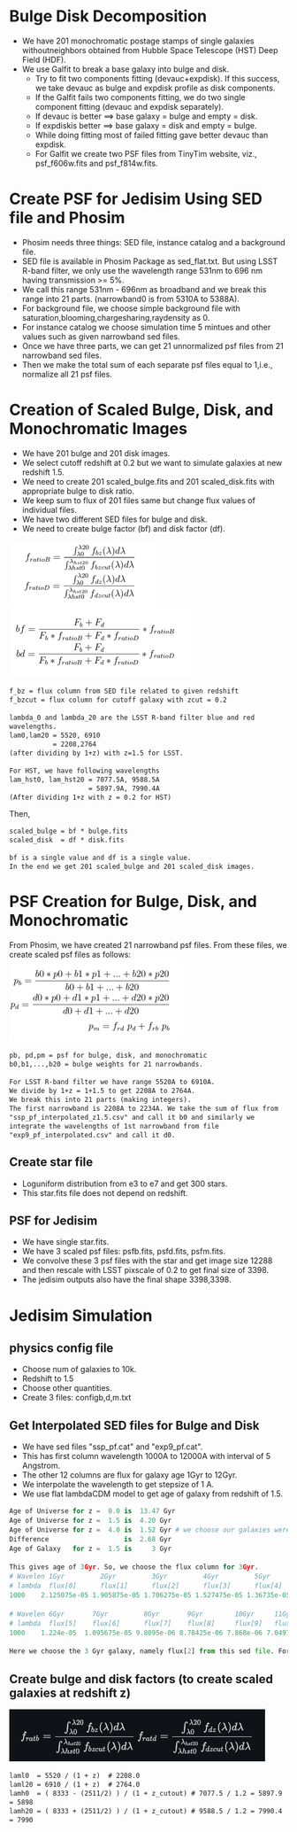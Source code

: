 # Bulge Disk Decomposition
- We have 201 monochromatic postage stamps of single galaxies withoutneighbors obtained from Hubble Space Telescope (HST) Deep Field (HDF).
- We use Galfit to break a base galaxy into bulge and disk.
  + Try to fit two components fitting (devauc+expdisk). If this success, we take devauc as bulge and expdisk profile as disk components.
  + If the Galfit fails two components fitting, we do two single component fitting (devauc and expdisk separately).
  + If devauc is better ==> base galaxy = bulge and empty = disk.
  + If expdiskis better ==> base galaxy = disk and empty = bulge.
  + While doing fitting most of failed fitting gave better devauc than expdisk.
  + For Galfit we create two PSF files from TinyTim website, viz., psf\_f606w.fits and psf\_f814w.fits.

# Create PSF for Jedisim Using SED file and Phosim
+ Phosim needs three things: SED file, instance catalog and a background file.
+ SED file is available in Phosim Package as sed\_flat.txt. But using LSST R-band filter, we only use the wavelength range 531nm to 696 nm having transmission >= 5%.
+ We call this range 531nm - 696nm as broadband and we break this range into 21 parts. (narrowband0 is from 5310A to 5388A).
+ For background file, we choose simple background file with saturation,blooming,chargesharing,raydensity as 0.
+ For instance catalog we choose simulation time 5 mintues and other values such as given narrowband sed files.
+ Once we have three parts, we can get 21 unnormalized psf files from 21 narrowband sed files.
+ Then we make the total sum of each separate psf files equal to 1,i.e., normalize all 21 psf files.

#  Creation of Scaled Bulge, Disk, and Monochromatic Images
- We have 201 bulge and 201 disk images.
- We select cutoff redshift at 0.2 but we want to simulate galaxies at new redshift 1.5.
- We need to create 201 scaled\_bulge.fits and 201 scaled\_disk.fits with appropriate bulge to disk ratio.
- We keep sum to flux of 201 files same but change flux values of individual files.
- We have two different SED files for bulge and disk.
- We need to create bulge factor (bf) and disk factor (df).

![](images/f_ratio.png)
![](images/bf_df.png)
```
f_bz = flux column from SED file related to given redshift
f_bzcut = flux column for cutoff galaxy with zcut = 0.2

lambda_0 and lambda_20 are the LSST R-band filter blue and red wavelengths.
lam0,lam20 = 5520, 6910
           = 2208,2764
(after dividing by 1+z) with z=1.5 for LSST.

For HST, we have following wavelengths
lam_hst0, lam_hst20 = 7077.5A, 9588.5A
                    = 5897.9A, 7990.4A
(After dividing 1+z with z = 0.2 for HST)
```

Then,
```
scaled_bulge = bf * bulge.fits
scaled_disk  = df * disk.fits

bf is a single value and df is a single value.
In the end we get 201 scaled_bulge and 201 scaled_disk images.
```

# PSF Creation for Bulge, Disk, and Monochromatic
From Phosim, we have created 21 narrowband psf files.
From these files, we create scaled psf files as follows:
![](images/pb_pd.png)
```
pb, pd,pm = psf for bulge, disk, and monochromatic
b0,b1,...,b20 = bulge weights for 21 narrowbands.

For LSST R-band filter we have range 5520A to 6910A.
We divide by 1+z = 1+1.5 to get 2208A to 2764A.
We break this into 21 parts (making integers).
The first narrowband is 2208A to 2234A. We take the sum of flux from "ssp_pf_interpolated_z1.5.csv" and call it b0 and similarly we integrate the wavelengths of 1st narrowband from file "exp9_pf_interpolated.csv" and call it d0.
```
## Create star file
- Loguniform distribution from e3 to e7 and get 300 stars.
- This star.fits file does not depend on redshift.

## PSF for Jedisim
- We have single star.fits.
- We have 3 scaled psf files: psfb.fits, psfd.fits, psfm.fits.
- We convolve these 3 psf files with the star and get image size 12288 and then rescale with LSST pixscale of 0.2 to get final size of 3398.
- The jedisim outputs also have the final shape 3398,3398.

# Jedisim Simulation

## physics config file
- Choose num of galaxies to 10k.
- Redshift to 1.5
- Choose other quantities.
- Create 3 files: configb,d,m.txt

## Get Interpolated SED files for Bulge and Disk
- We have sed files "ssp\_pf.cat" and "exp9\_pf.cat".
- This has first column wavelength 1000A to 12000A with interval of 5 Angstrom.
- The other 12 columns are flux for galaxy age 1Gyr to 12Gyr.
- We interpolate the wavelength to get stepsize of 1 A.
- We use flat lambdaCDM model to get age of galaxy from redshift of 1.5.
```python
Age of Universe for z =  0.0 is  13.47 Gyr
Age of Universe for z =  1.5 is  4.20 Gyr
Age of Universe for z =  4.0 is  1.52 Gyr # we choose our galaxies were created at redshift of 4.0
Difference                   is  2.68 Gyr
Age of Galaxy   for z =  1.5 is     3 Gyr

This gives age of 3Gyr. So, we choose the flux column for 3Gyr.
# Wavelen 1Gyr         2Gyr         3Gyr         4Gyr         5Gyr
# lambda  flux[0]      flux[1]      flux[2]      flux[3]      flux[4]
1000    2.125075e-05 1.905875e-05 1.706275e-05 1.527475e-05 1.36735e-05

# Wavelen 6Gyr       7Gyr         8Gyr       9Gyr        10Gyr     11Gyr       12Gyr
# lambda  flux[5]    flux[6]      flux[7]    flux[8]     flux[9]   flux[10]    flux[11]
1000    1.224e-05  1.095675e-05 9.8095e-06 8.78425e-06 7.868e-06 7.04975e-06 6.319e-06

Here we choose the 3 Gyr galaxy, namely flux[2] from this sed file. For the HST case we always choose the last 12 Gyr flux column.
```

## Create bulge and disk factors (to create scaled galaxies at redshift z)
![](images/f_rat_b_and_f_rat_d.png)
```
laml0  = 5520 / (1 + z)  # 2208.0
laml20 = 6910 / (1 + z)  # 2764.0
lamh0  = ( 8333 - (2511/2) ) / (1 + z_cutout) # 7077.5 / 1.2 = 5897.9 = 5898
lamh20 = ( 8333 + (2511/2) ) / (1 + z_cutout) # 9588.5 / 1.2 = 7990.4 = 7990
```

